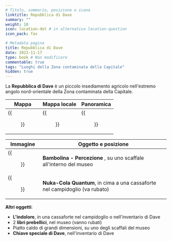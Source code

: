 ```yaml
---
# Titolo, sommario, posizione e icona
linktitle: Repubblica di Dave
summary: ""
weight: 10
icon: location-dot # in alternativa location-question
icon_pack: fas

# Metadata pagina
title: Repubblica di Dave
date: 2022-11-17
type: book # Non modificare
commentable: true
tags: "Luoghi della Zona contaminata della Capitale"
hidden: true
---
```


<div class="fo3">


La **Repubblica di Dave** è un piccolo insediamento agricolo nell'estremo angolo nord-orientale della Zona contaminata della Capitale.

| Mappa                                        | Mappa locale                                     | Panoramica                               |
| -------------------------------------------- | ------------------------------------------------ | ---------------------------------------- |
| {{<figure src="fo3/Republic_of_Dave_loc.webp">}} | {{<figure src="fo3/Republic_of_Dave_loc_map.webp">}} | {{<figure src="fo3/Republic_of_Dave.webp">}} |

| Immagine                                          | Oggetto e posizione                                                         |
| ------------------------------------------------- | --------------------------------------------------------------------------- |
| {{<figure src="fo3/RoD_Perception_bobblehead.webp">}} | **Bambolina - Percezione** , su uno scaffale all'interno del museo          |
| {{<figure src="fo3/DavesOffice_Safe.webp">}}          | **Nuka-Cola Quantum**, in cima a una cassaforte nel campidoglio (va rubato) |
	
**Altri oggetti**:
- **L'indolore**, in una cassaforte nel campidoglio o nell'inventario di Dave
- 2 **libri prebellici**, nel museo (vanno rubati)
- Piatto caldo di grandi dimensioni, su uno degli scaffali del museo
- **Chiave speciale di Dave**, nell'inventario di Dave

</div>